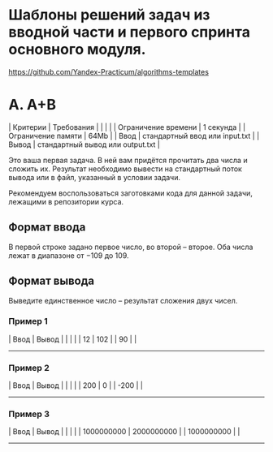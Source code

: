 ﻿# Шаблоны решений задач из вводной части и первого спринта основного модуля. 

https://github.com/Yandex-Practicum/algorithms-templates

# A. A+B

| Критерии            | Требования                        |
|                     |                                   |
| Ограничение времени | 1 секунда						  |
| Ограничение памяти  | 64Mb							  |
| Ввод                | стандартный ввод или input.txt	  |
| Вывод               | стандартный вывод или output.txt  |
 
Это ваша первая задача. В ней вам придётся прочитать два числа и сложить их. Результат необходимо вывести на стандартный поток вывода или в файл, указанный в условии задачи.

Рекомендуем воспользоваться заготовками кода для данной задачи, лежащими в репозитории курса.

## Формат ввода
В первой строке задано первое число, во второй – второе. Оба числа лежат в диапазоне от −109 до 109.

## Формат вывода
Выведите единственное число – результат сложения двух чисел.

### Пример 1
| Ввод | Вывод  |
|      |        |
| 12   | 102	|
| 90   | 		|

----------------


### Пример 2
| Ввод | Вывод  |
|      |        |
| 200  | 0  	|
| -200 | 		|

----------------

### Пример 3
| Ввод         | Вывод      |
|              |            |
| 1000000000   | 2000000000	|
| 1000000000   | 	     	|

----------------